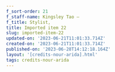 ```yaml
---
f_sort-order: 21
f_staff-name: Kingsley Tao –
f_title: Stylist,
title: Imported item 22
slug: imported-item-22
updated-on: '2023-06-21T11:01:33.714Z'
created-on: '2023-06-21T11:01:33.714Z'
published-on: '2023-06-28T14:12:18.164Z'
layout: '[credits-nour-arida].html'
tags: credits-nour-arida
---
```




